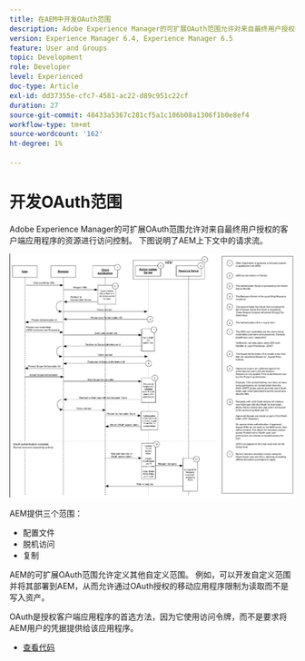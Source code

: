 ```yaml
---
title: 在AEM中开发OAuth范围
description: Adobe Experience Manager的可扩展OAuth范围允许对来自最终用户授权的客户端应用程序的资源进行访问控制。 下图说明了AEM上下文中的请求流。
version: Experience Manager 6.4, Experience Manager 6.5
feature: User and Groups
topic: Development
role: Developer
level: Experienced
doc-type: Article
exl-id: dd37355e-cfc7-4581-ac22-d89c951c22cf
duration: 27
source-git-commit: 48433a5367c281cf5a1c106b08a1306f1b0e8ef4
workflow-type: tm+mt
source-wordcount: '162'
ht-degree: 1%

---
```


# 开发OAuth范围

Adobe Experience Manager的可扩展OAuth范围允许对来自最终用户授权的客户端应用程序的资源进行访问控制。 下图说明了AEM上下文中的请求流。

![Oauth范围流](./assets/oauth-code-sample-develop/oauth-scopes-flow.png)

AEM提供三个范围：

* 配置文件
* 脱机访问
* 复制

AEM的可扩展OAuth范围允许定义其他自定义范围。 例如，可以开发自定义范围并将其部署到AEM，从而允许通过OAuth授权的移动应用程序限制为读取而不是写入资产。

OAuth是授权客户端应用程序的首选方法，因为它使用访问令牌，而不是要求将AEM用户的凭据提供给该应用程序。

* [查看代码](https://github.com/Adobe-Consulting-Services/acs-aem-samples/blob/legacy/bundle/src/main/java/com/adobe/acs/samples/authentication/oauth/impl/SampleScopeWithPrivileges.java)
